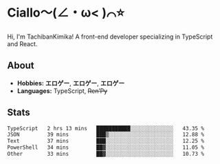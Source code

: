 # Ciallo～(∠・ω< )⌒⭐️

Hi, I'm TachibanKimika! A front-end developer specializing in TypeScript and React.

## About
- **Hobbies:** **エロゲー**, **エロゲー**, **エロゲー**
- **Languages:** TypeScript, ~~Ren’Py~~

## Stats
<!--START_SECTION:waka-->

```txt
TypeScript   2 hrs 13 mins   ███████████░░░░░░░░░░░░░░   43.35 %
JSON         39 mins         ███▒░░░░░░░░░░░░░░░░░░░░░   12.88 %
Text         37 mins         ███░░░░░░░░░░░░░░░░░░░░░░   12.25 %
PowerShell   34 mins         ██▓░░░░░░░░░░░░░░░░░░░░░░   11.05 %
Other        33 mins         ██▓░░░░░░░░░░░░░░░░░░░░░░   10.73 %
```

<!--END_SECTION:waka-->

<!-- ![Metrics](https://metrics.lecoq.io/TachibanaKimika?template=classic&base.activity=0&base.community=0&base.repositories=0&languages=1&isocalendar=1&isocalendar.duration=half-year&languages.limit=8&languages.sections=most-used&languages.colors=github&languages.threshold=0%25&languages.indepth=false&languages.recent.load=300&languages.recent.days=14&config.timezone=Asia%2FShanghai)
 -->
